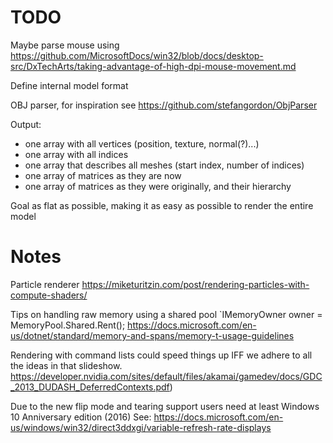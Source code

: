 # TODO
Maybe parse mouse using https://github.com/MicrosoftDocs/win32/blob/docs/desktop-src/DxTechArts/taking-advantage-of-high-dpi-mouse-movement.md


Define internal model format

OBJ parser, for inspiration see
https://github.com/stefangordon/ObjParser

Output:
- one array with all vertices (position, texture, normal(?)...)
- one array with all indices 
- one array that describes all meshes (start index, number of indices)
- one array of matrices as they are now
- one array of matrices as they were originally, and their hierarchy

Goal as flat as possible, making it as easy as possible to render the entire model

# Notes
Particle renderer
https://miketuritzin.com/post/rendering-particles-with-compute-shaders/

Tips on handling raw memory using a shared pool `IMemoryOwner<char> owner = MemoryPool<char>.Shared.Rent();
https://docs.microsoft.com/en-us/dotnet/standard/memory-and-spans/memory-t-usage-guidelines

Rendering with command lists could speed things up IFF we adhere to all the ideas in that slideshow.
https://developer.nvidia.com/sites/default/files/akamai/gamedev/docs/GDC_2013_DUDASH_DeferredContexts.pdf)

Due to the new flip mode and tearing support users need at least Windows 10 Anniversary edition (2016)
See: https://docs.microsoft.com/en-us/windows/win32/direct3ddxgi/variable-refresh-rate-displays